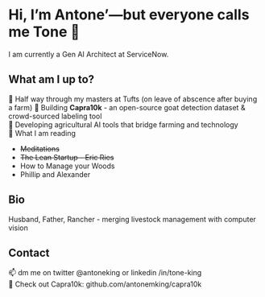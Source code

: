 # Hi, I’m Antone’—but everyone calls me Tone 👋
I am currently a Gen AI Architect at ServiceNow.

## What am I up to?
🔭 Half way through my masters at Tufts (on leave of abscence after buying a farm)
🐐 Building **Capra10k** - an open-source goat detection dataset & crowd-sourced labeling tool  
🚜 Developing agricultural AI tools that bridge farming and technology   
📖 What I am reading
- ~~Meditations~~
- ~~The Lean Startup - Eric Ries~~
- How to Manage your Woods
- Phillip and Alexander

## Bio
Husband, Father, Rancher - merging livestock management with computer vision

## Contact
📫 dm me on twitter @antoneking or linkedin /in/tone-king  
🐐 Check out Capra10k: github.com/antonemking/capra10k

